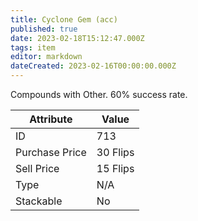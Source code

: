 ```yaml
---
title: Cyclone Gem (acc)
published: true
date: 2023-02-18T15:12:47.000Z
tags: item
editor: markdown
dateCreated: 2023-02-16T00:00:00.000Z
---
```


Compounds with Other. 60% success rate.

|Attribute|Value|
|-|-|
|ID|713|
|Purchase Price|30 Flips|
|Sell Price|15 Flips|
|Type|N/A|
|Stackable|No|

